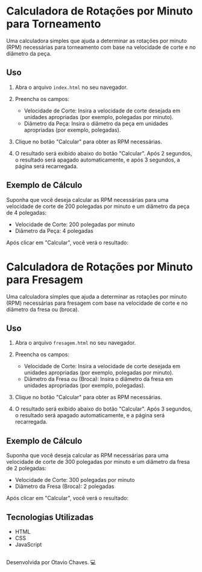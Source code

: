 # Calculadora de Rotações por Minuto para Torneamento

Uma calculadora simples que ajuda a determinar as rotações por minuto (RPM) necessárias para torneamento com base na velocidade de corte e no diâmetro da peça.

## Uso

1. Abra o arquivo `index.html` no seu navegador.

2. Preencha os campos:
   - Velocidade de Corte: Insira a velocidade de corte desejada em unidades apropriadas (por exemplo, polegadas por minuto).
   - Diâmetro da Peça: Insira o diâmetro da peça em unidades apropriadas (por exemplo, polegadas).

3. Clique no botão "Calcular" para obter as RPM necessárias.

4. O resultado será exibido abaixo do botão "Calcular". Após 2 segundos, o resultado será apagado automaticamente, e após 3 segundos, a página será recarregada.

## Exemplo de Cálculo

Suponha que você deseja calcular as RPM necessárias para uma velocidade de corte de 200 polegadas por minuto e um diâmetro da peça de 4 polegadas:

- Velocidade de Corte: 200 polegadas por minuto
- Diâmetro da Peça: 4 polegadas

Após clicar em "Calcular", você verá o resultado:


# Calculadora de Rotações por Minuto para Fresagem

Uma calculadora simples que ajuda a determinar as rotações por minuto (RPM) necessárias para fresagem com base na velocidade de corte e no diâmetro da fresa ou (broca).

## Uso

1. Abra o arquivo `fresagem.html` no seu navegador.

2. Preencha os campos:
   - Velocidade de Corte: Insira a velocidade de corte desejada em unidades apropriadas (por exemplo, polegadas por minuto).
   - Diâmetro da Fresa ou (Broca): Insira o diâmetro da fresa em unidades apropriadas (por exemplo, polegadas).

3. Clique no botão "Calcular" para obter as RPM necessárias.

4. O resultado será exibido abaixo do botão "Calcular". Após 3 segundos, o resultado será apagado automaticamente, e a página será recarregada.

## Exemplo de Cálculo

Suponha que você deseja calcular as RPM necessárias para uma velocidade de corte de 300 polegadas por minuto e um diâmetro da fresa de 2 polegadas:

- Velocidade de Corte: 300 polegadas por minuto
- Diâmetro da Fresa (Broca): 2 polegadas

Após clicar em "Calcular", você verá o resultado:

## Tecnologias Utilizadas
- HTML
- CSS
- JavaScript

##
Desenvolvida por Otavio Chaves. 💻

